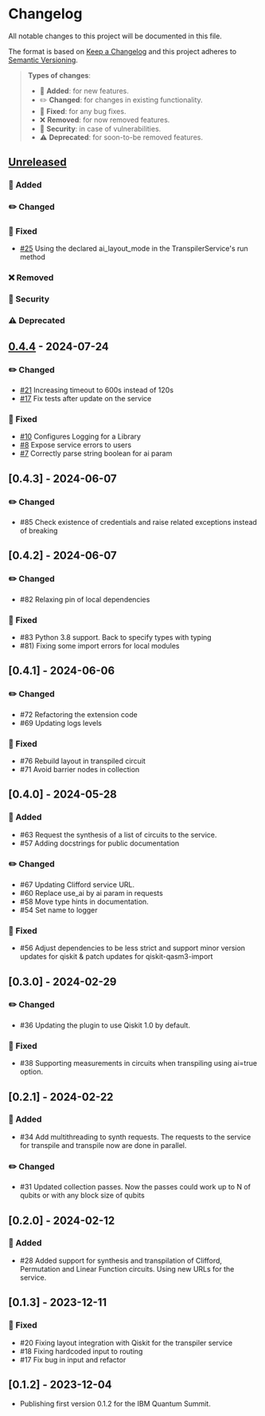 # Changelog

All notable changes to this project will be documented in this file.

The format is based on [Keep a Changelog](http://keepachangelog.com/en/1.0.0/)
and this project adheres to [Semantic Versioning](http://semver.org/spec/v2.0.0.html).

> **Types of changes**:
>
> - 🎉 **Added**: for new features.
> - ✏️ **Changed**: for changes in existing functionality.
> - 🐛 **Fixed**: for any bug fixes.
> - ❌ **Removed**: for now removed features.
> - 👾 **Security**: in case of vulnerabilities.
> - ⚠️ **Deprecated**: for soon-to-be removed features.

## [Unreleased]

### 🎉 Added

### ✏️ Changed

### 🐛 Fixed

- [#25](https://github.com/Qiskit/qiskit-transpiler-service/pull/25) Using the declared ai_layout_mode in the TranspilerService's run method

### ❌ Removed

### 👾 Security

### ⚠️ Deprecated

## [0.4.4] - 2024-07-24

### ✏️ Changed

- [#21](https://github.com/Qiskit/qiskit-transpiler-service/pull/21) Increasing timeout to 600s instead of 120s
- [#17](https://github.com/Qiskit/qiskit-transpiler-service/pull/17) Fix tests after update on the service

### 🐛 Fixed

- [#10](https://github.com/Qiskit/qiskit-transpiler-service/pull/10) Configures Logging for a Library
- [#8](https://github.com/Qiskit/qiskit-transpiler-service/pull/8) Expose service errors to users
- [#7](https://github.com/Qiskit/qiskit-transpiler-service/pull/7) Correctly parse string boolean for ai param

## [0.4.3] - 2024-06-07

### ✏️ Changed

- #85 Check existence of credentials and raise related exceptions instead of breaking

## [0.4.2] - 2024-06-07

### ✏️ Changed

- #82 Relaxing pin of local dependencies

### 🐛 Fixed

- #83 Python 3.8 support. Back to specify types with typing
- #81) Fixing some import errors for local modules

## [0.4.1] - 2024-06-06

### ✏️ Changed

- #72 Refactoring the extension code
- #69 Updating logs levels

### 🐛 Fixed

- #76 Rebuild layout in transpiled circuit
- #71 Avoid barrier nodes in collection

## [0.4.0] - 2024-05-28

### 🎉 Added

- #63 Request the synthesis of a list of circuits to the service.
- #57 Adding docstrings for public documentation

### ✏️ Changed

- #67 Updating Clifford service URL.
- #60 Replace use_ai by ai param in requests
- #58 Move type hints in documentation.
- #54 Set name to logger

### 🐛 Fixed

- #56 Adjust dependencies to be less strict and support minor version updates for qiskit & patch updates for qiskit-qasm3-import

## [0.3.0] - 2024-02-29

### ✏️ Changed

- #36 Updating the plugin to use Qiskit 1.0 by default.

### 🐛 Fixed

- #38 Supporting measurements in circuits when transpiling using ai=true option.

## [0.2.1] - 2024-02-22

### 🎉 Added

- #34 Add multithreading to synth requests. The requests  to the service for transpile and transpile now are done in parallel.

### ✏️ Changed

- #31 Updated collection passes. Now the passes could work up to N of qubits or with any block size of qubits

## [0.2.0] - 2024-02-12

### 🎉 Added

- #28 Added support for synthesis and transpilation of Clifford, Permutation and Linear Function circuits. Using new URLs for the service.

## [0.1.3] - 2023-12-11

### 🐛 Fixed

- #20 Fixing layout integration with Qiskit for the transpiler service
- #18 Fixing hardcoded input to routing
- #17 Fix bug in input and refactor

## [0.1.2] - 2023-12-04

- Publishing first version 0.1.2 for the IBM Quantum Summit.

[Unreleased]: https://github.com/Qiskit/qiskit-transpiler-service/compare/0.4.4...main
[0.4.4]: https://github.com/Qiskit/qiskit-transpiler-service/compare/0.4.3...0.4.4

